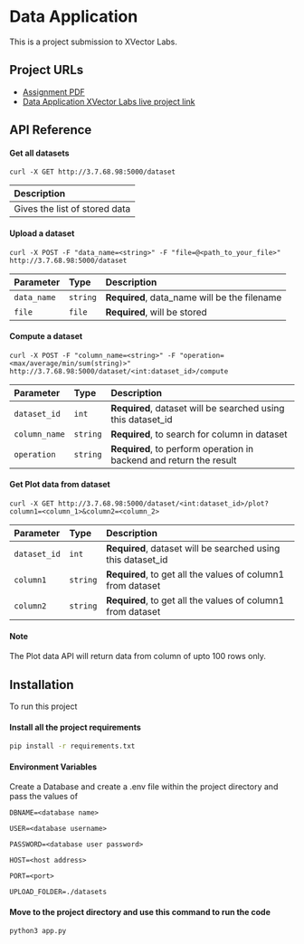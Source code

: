 
# Data Application

This is a project submission to XVector Labs.
## Project URLs
 
 - [Assignment PDF](https://github.com/yellowduckies/data-application/blob/master/Project%20Specs.pdf)    
 - [Data Application XVector Labs live project link](http://3.7.68.98:5000/)


## API Reference

#### Get all datasets

```http
curl -X GET http://3.7.68.98:5000/dataset
```

| Description                |
|:------------------------- |
| Gives the list of stored data |

#### Upload a dataset

```http
curl -X POST -F "data_name=<string>" -F "file=@<path_to_your_file>" http://3.7.68.98:5000/dataset
```

| Parameter | Type     | Description                       |
| :-------- | :------- | :-------------------------------- |
| `data_name`      | `string` | **Required**, data_name will be the filename |
| `file`      | `file` | **Required**, will be stored |

#### Compute a dataset

```http
curl -X POST -F "column_name=<string>" -F "operation=<max/average/min/sum(string)>" http://3.7.68.98:5000/dataset/<int:dataset_id>/compute
```

| Parameter | Type     | Description                       |
| :-------- | :------- | :-------------------------------- |
| `dataset_id`      | `int` | **Required**, dataset will be searched using this dataset_id |
| `column_name`      | `string` | **Required**, to search for column in dataset |
| `operation`      | `string` | **Required**, to perform operation in backend and return the result |

#### Get Plot data from dataset

```http
curl -X GET http://3.7.68.98:5000/dataset/<int:dataset_id>/plot?column1=<column_1>&column2=<column_2>
```

| Parameter | Type     | Description                       |
| :-------- | :------- | :-------------------------------- |
| `dataset_id`      | `int` | **Required**, dataset will be searched using this dataset_id |
| `column1`      | `string` | **Required**, to get all the values of column1 from dataset |
| `column2`      | `string` | **Required**, to get all the values of column1 from dataset |

#### Note
The Plot data API will return data from column of upto 100 rows only.


## Installation

To run this project

#### Install all the project requirements
```bash
pip install -r requirements.txt
```

#### Environment Variables

Create a Database and create a .env file within the project directory and pass the values of

`DBNAME=<database name>`

`USER=<database username>`

`PASSWORD=<database user password>`

`HOST=<host address>`

`PORT=<port>`

`UPLOAD_FOLDER=./datasets`



#### Move to the project directory and use this command to run the code
```bash
python3 app.py
```
